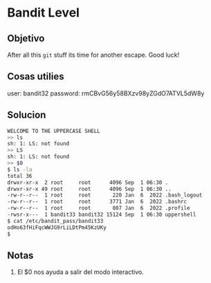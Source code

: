 # Bandit Level

## Objetivo
After all this `git` stuff its time for another escape. Good luck!

## Cosas utilies
user: bandit32
password: rmCBvG56y58BXzv98yZGdO7ATVL5dW8y

## Solucion
``` bash
WELCOME TO THE UPPERCASE SHELL
>> ls
sh: 1: LS: not found
>> LS
sh: 1: LS: not found
>> $0
$ ls -la
total 36
drwxr-xr-x  2 root     root      4096 Sep  1 06:30 .
drwxr-xr-x 49 root     root      4096 Sep  1 06:30 ..
-rw-r--r--  1 root     root       220 Jan  6  2022 .bash_logout
-rw-r--r--  1 root     root      3771 Jan  6  2022 .bashrc
-rw-r--r--  1 root     root       807 Jan  6  2022 .profile
-rwsr-x---  1 bandit33 bandit32 15124 Sep  1 06:30 uppershell
$ cat /etc/bandit_pass/bandit33
odHo63fHiFqcWWJG9rLiLDtPm45KzUKy
$

```

## Notas
1. El $0 nos ayuda a salir del modo interactivo.

